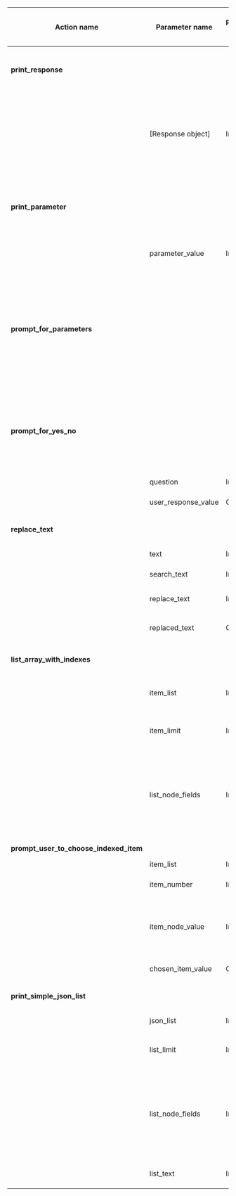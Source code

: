 | Action name                        | Parameter name      | Parameter type | Parameter value type | Expected from previous action | Helper function | Description                                                                                                                                                                                                                                                                                                                |
|------------------------------------|---------------------|----------------|----------------------|-------------------------------|-----------------|----------------------------------------------------------------------------------------------------------------------------------------------------------------------------------------------------------------------------------------------------------------------------------------------------------------------------|
| **print_response**                 |                     |                |                      |                               |                 | Action for printing the response of the previous API request                                                                                                                                                                                                                                                               |
|                                    | [Response object]   | Input          | JSON / String        | Yes                           |                 | The response object's .json() value or .text value if .json() is not available. Will try parsing JSON if the header "application/json" is found.                                                                                                                                                                           |
| **print_parameter**                |                     |                |                      |                               |                 | Action for printing a parameter. Will pretty print JSON if the value can be parsed as JSON.                                                                                                                                                                                                                                |
|                                    | parameter_value     | Input          | String / JSON        | Yes                           |                 |  The value of the parameter to print.                                                                                                                                                                                                                                                                                      |
|                                    |                     |                |                      |                               |                 |                                                                                                                                                                                                                                                                                                                            |
| **prompt_for_parameters**          |                     |                |                      |                               |                 | Dummy action to prompt for parameters and store the values as OMParameters to be used later. Can be used to prompt for parameters before the action they are to be used.                                                                                                                                                   |
|                                    |                     |                |                      |                               |                 |                                                                                                                                                                                                                                                                                                                            |
| **prompt_for_yes_no**              |                     |                |                      |                               |                 | Action for prompting the user with a yes/no question. The user can answer with 'y' or 'n' and the result will be stored in the result object.                                                                                                                                                                              |
|                                    | question            | Input          | String               | No                            |                 | The question to ask the user                                                                                                                                                                                                                                                                                               |
|                                    | user_response_value | Output         | Boolean              | -                             |                 | The value of the user response                                                                                                                                                                                                                                                                                             |
|                                    |                     |                |                      |                               |                 |                                                                                                                                                                                                                                                                                                                            |
| **replace_text**                   |                     |                |                      |                               |                 | Action for replacing text in a string.                                                                                                                                                                                                                                                                                     |
|                                    | text                | Input          | String               | Yes                           |                 | The text to replace the text in                                                                                                                                                                                                                                                                                            |
|                                    | search_text         | Input          | String               | No                            |                 | The text to search for                                                                                                                                                                                                                                                                                                     |
|                                    | replace_text        | Input          | String               | No                            |                 | The text to replace the search text with                                                                                                                                                                                                                                                                                   |
|                                    | replaced_text       | Output         | String               | -                             |                 | The resulting text after the replacement                                                                                                                                                                                                                                                                                   |
|                                    |                     |                |                      |                               |                 |                                                                                                                                                                                                                                                                                                                            |
| **list_array_with_indexes**        |                     |                |                      |                               |                 | Action for printing an array with indices                                                                                                                                                                                                                                                                                  |
|                                    | item_list           | Input          | JSON List            | Yes                           |                 | The list of items to print with incremented numbers                                                                                                                                                                                                                                                                        |
|                                    | item_limit          | Input          | Integer              | No                            |                 | The maximum number of items to print. Defaults to: 10.                                                                                                                                                                                                                                                                     |
|                                    | list_node_fields    | Input          | String               | No                            |                 | The fields to display in the list, defaults to the whole item. Comma separated list. If the field is not found the value will be empty for that item.                                                                                                                                                                      |
|                                    |                     |                |                      |                               |                 |                                                                                                                                                                                                                                                                                                                            |
| **prompt_user_to_choose_indexed_item** |                 |                |                      |                               |                 |                                                                                                                                                                                                                                                                                                                            |
|                                    | item_list           | Input          | JSON List            | Yes                           |                 | The list of items to choose from                                                                                                                                                                                                                                                                                           |
|                                    | item_number         | Input          | Integer              | No                            |                 | The id of the chosen item                                                                                                                                                                                                                                                                                                  |
|                                    | item_node_value     | Input          | String               | No                            |                 | The name of the value field of the item to pass on to the OMParameter. Defaults to the whole item.                                                                                                                                                                                                                         |
|                                    | chosen_item_value  | Output         | JSON String          | -                             |                 | The value of the chosen item                                                                                                                                                                                                                                                                                               |
|                                    |                     |                |                      |                               |                 |                                                                                                                                                                                                                                                                                                                            |
| **print_simple_json_list**         |                     |                |                      |                               |                 | Action for printing a simple JSON list                                                                                                                                                                                                                                                                                     |
|                                    | json_list           | Input          | JSON List String     | Yes                           |                 | The JSON list to print                                                                                                                                                                                                                                                                                                     |
|                                    | list_limit          | Input          | Integer              | No                            |                 | The maximum number of items to print. Defaults to: 10                                                                                                                                                                                                                                                                      |
|                                    | list_node_fields    | Input          | String               | No                            |                 | The fields to display in the list, defaults to the whole item. Comma separated list. If the field is not found the value will be empty for that item.                                                                                                                                                                      |
|                                    | list_text           | Input          | String               | No                            |                 | The text to display before the list                                                                                                                                                                                                                                                                                        |